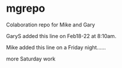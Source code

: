 # mgrepo
Colaboration repo for Mike and Gary

GaryS added this line on Feb18-22 at 8:10am.

Mike added this line on a Friday night......

more Saturday work
